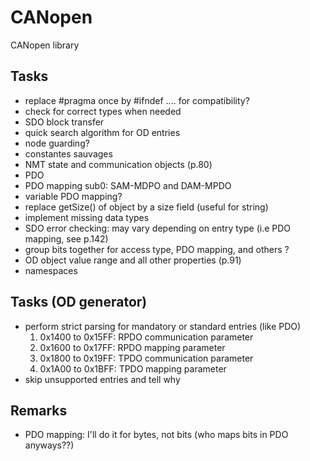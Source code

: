 # CANopen
CANopen library

## Tasks
- replace #pragma once by #ifndef .... for compatibility?
- check for correct types when needed
- SDO block transfer
- quick search algorithm for OD entries
- node guarding?
- constantes sauvages
- NMT state and communication objects (p.80)
- PDO
- PDO mapping sub0: SAM-MDPO and DAM-MPDO
- variable PDO mapping? 
- replace getSize() of object by a size field (useful for string)
- implement missing data types
- SDO error checking: may vary depending on entry type (i.e PDO mapping, see p.142)
- group bits together for access type, PDO mapping, and others ?
- OD object value range and all other properties (p.91)
- namespaces

## Tasks (OD generator)
- perform strict parsing for mandatory or standard entries (like PDO)
    1. 0x1400 to 0x15FF: RPDO communication parameter
    2. 0x1600 to 0x17FF: RPDO mapping parameter
    3. 0x1800 to 0x19FF: TPDO communication parameter
    3. 0x1A00 to 0x1BFF: TPDO mapping parameter
- skip unsupported entries and tell why

## Remarks
- PDO mapping: I'll do it for bytes, not bits (who maps bits in PDO anyways??)
